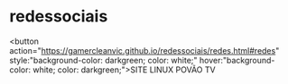 # redessociais

<button action="https://gamercleanvic.github.io/redessociais/redes.html#redes" style:"background-color: darkgreen; color: white;" hover:"background-color: white; color: darkgreen;">SITE LINUX POVÃO TV</button>
